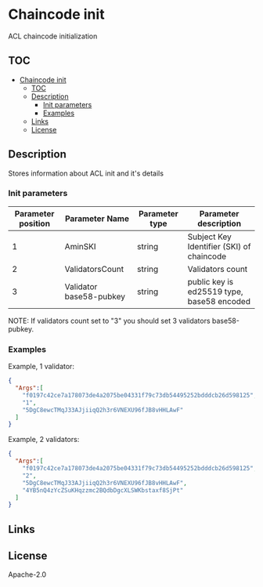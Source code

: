 # Chaincode init

ACL chaincode initialization

## TOC

- [Chaincode init](#chaincode-init)
  - [TOC](#toc)
  - [Description](#description)
    - [Init parameters](#init-parameters)
    - [Examples](#examples)
  - [Links](#links)
  - [License](#license)

## Description

Stores information about ACL init and it's details

### Init parameters

| Parameter position | Parameter Name          | Parameter type | Parameter description                            |
|--------------------|-------------------------| -------------- |--------------------------------------------------|
| 1                  | AminSKI                 | string         | Subject Key Identifier (SKI) of chaincode        |
| 2                  | ValidatorsCount         | string         | Validators count                                 |
| 3                  | Validator base58-pubkey | string         | public key is ed25519 type, base58 encoded       |

NOTE: If validators count set to "3" you should set 3 validators base58-pubkey.

### Examples

Example, 1 validator:
```json
{
  "Args":[
    "f0197c42ce7a178073de4a2075be04331f79c73db54495252bdddcb26d598125",
    "1",
    "5DgC8ewcTMqJ33AJjiiqQ2h3r6VNEXU96fJB8vHHLAwF"
  ]
}
```

Example, 2 validators:
```json
{
  "Args":[
    "f0197c42ce7a178073de4a2075be04331f79c73db54495252bdddcb26d598125",
    "2",
    "5DgC8ewcTMqJ33AJjiiqQ2h3r6VNEXU96fJB8vHHLAwF",
    "4YB5nQ4zYcZSuKHqzzmc2BQdbDgcXLSWKbstaxf8SjPt"
  ]
}
```

## Links

## License

Apache-2.0